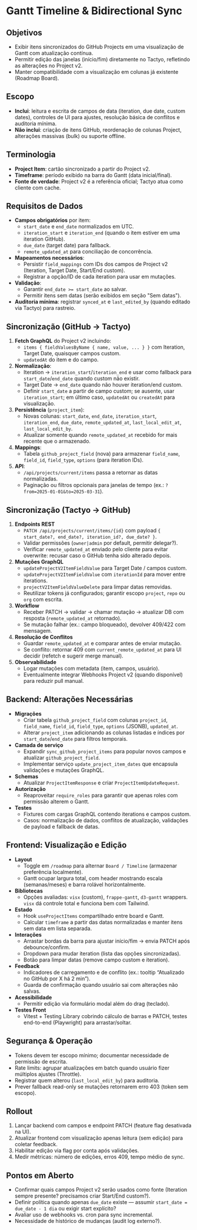 # Gantt Timeline & Bidirectional Sync

## Objetivos
- Exibir itens sincronizados do GitHub Projects em uma visualização de Gantt com atualização contínua.
- Permitir edição das janelas (início/fim) diretamente no Tactyo, refletindo as alterações no Project v2.
- Manter compatibilidade com a visualização em colunas já existente (Roadmap Board).

## Escopo
- **Inclui**: leitura e escrita de campos de data (iteration, due date, custom dates), controles de UI para ajustes, resolução básica de conflitos e auditoria mínima.
- **Não inclui**: criação de itens GitHub, reordenação de colunas Project, alterações massivas (bulk) ou suporte offline.

## Terminologia
- **Project Item**: cartão sincronizado a partir do Project v2.
- **Timeframe**: período exibido na barra do Gantt (data inicial/final).
- **Fonte de verdade**: Project v2 é a referência oficial; Tactyo atua como cliente com cache.

## Requisitos de Dados
- **Campos obrigatórios** por item:
  - `start_date` e `end_date` normalizados em UTC.
  - `iteration_start` e `iteration_end` (quando o item estiver em uma iteration GitHub).
  - `due_date` (target date) para fallback.
  - `remote_updated_at` para conciliação de concorrência.
- **Mapeamentos necessários**:
  - Persistir `field_mappings` com IDs dos campos de Project v2 (Iteration, Target Date, Start/End custom).
  - Registrar a opção/ID de cada iteration para usar em mutações.
- **Validação**:
  - Garantir `end_date >= start_date` ao salvar.
  - Permitir itens sem datas (serão exibidos em seção "Sem datas").
- **Auditoria mínima**: registrar `synced_at` e `last_edited_by` (quando editado via Tactyo) para rastreio.

## Sincronização (GitHub → Tactyo)
1. **Fetch GraphQL** do Project v2 incluindo:
   - `items { fieldValuesByName { name, value, ... } }` com Iteration, Target Date, quaisquer campos custom.
   - `updatedAt` do item e do campo.
2. **Normalização**:
   - Iteration → `iteration_start`/`iteration_end` e usar como fallback para `start_date`/`end_date` quando custom não existir.
   - Target Date → `end_date` quando não houver iteration/end custom.
   - Definir `start_date` a partir de campo custom; se ausente, usar `iteration_start`; em último caso, `updatedAt` ou `createdAt` para visualização.
3. **Persistência** (`project_item`):
   - Novas colunas: `start_date`, `end_date`, `iteration_start`, `iteration_end`, `due_date`, `remote_updated_at`, `last_local_edit_at`, `last_local_edit_by`.
   - Atualizar somente quando `remote_updated_at` recebido for mais recente que o armazenado.
4. **Mappings**:
   - Tabela `github_project_field` (nova) para armazenar `field_name`, `field_id`, `field_type`, `options` (para iteration IDs).
5. **API**:
   - `/api/projects/current/items` passa a retornar as datas normalizadas.
   - Paginação ou filtros opcionais para janelas de tempo (ex.: `?from=2025-01-01&to=2025-03-31`).

## Sincronização (Tactyo → GitHub)
1. **Endpoints REST**
   - `PATCH /api/projects/current/items/{id}` com payload `{ start_date?, end_date?, iteration_id?, due_date? }`.
   - Validar permissões (`owner|admin` por default, permitir delegar?).
   - Verificar `remote_updated_at` enviado pelo cliente para evitar overwrite: recusar caso o GitHub tenha sido alterado depois.
2. **Mutações GraphQL**
   - `updateProjectV2ItemFieldValue` para Target Date / campos custom.
   - `updateProjectV2ItemFieldValue` com `iterationId` para mover entre iterations.
   - `projectV2ItemFieldValueDelete` para limpar datas removidas.
   - Reutilizar tokens já configurados; garantir escopo `project`, `repo` ou `org` com escrita.
3. **Workflow**
   - Receber PATCH → validar → chamar mutação → atualizar DB com resposta (`remote_updated_at` retornado).
   - Se mutação falhar (ex.: campo bloqueado), devolver 409/422 com mensagem.
4. **Resolução de Conflitos**
   - Guardar `remote_updated_at` e comparar antes de enviar mutação.
   - Se conflito: retornar 409 com `current_remote_updated_at` para UI decidir (refetch e sugerir merge manual).
5. **Observabilidade**
   - Logar mutações com metadata (item, campos, usuário).
   - Eventualmente integrar Webhooks Project v2 (quando disponível) para reduzir pull manual.

## Backend: Alterações Necessárias
- **Migrações**
  - Criar tabela `github_project_field` com colunas `project_id`, `field_name`, `field_id`, `field_type`, `options` (JSONB), `updated_at`.
  - Alterar `project_item` adicionando as colunas listadas e índices por `start_date`/`end_date` para filtros temporais.
- **Camada de serviço**
  - Expandir `sync_github_project_items` para popular novos campos e atualizar `github_project_field`.
  - Implementar serviço `update_project_item_dates` que encapsula validações e mutações GraphQL.
- **Schemas**
  - Atualizar `ProjectItemResponse` e criar `ProjectItemUpdateRequest`.
- **Autorização**
  - Reaproveitar `require_roles` para garantir que apenas roles com permissão alterem o Gantt.
- **Testes**
  - Fixtures com cargas GraphQL contendo iterations e campos custom.
  - Casos: normalização de dados, conflitos de atualização, validações de payload e fallback de datas.

## Frontend: Visualização e Edição
- **Layout**
  - Toggle em `/roadmap` para alternar `Board / Timeline` (armazenar preferência localmente).
  - Gantt ocupar largura total, com header mostrando escala (semanas/meses) e barra rolável horizontalmente.
- **Bibliotecas**
  - Opções avaliadas: `visx` (custom), `frappe-gantt`, `d3-gantt` wrappers. `visx` dá controle total e funciona bem com Tailwind.
- **Estado**
  - Hook `useProjectItems` compartilhado entre board e Gantt.
  - Calcular `timeframe` a partir das datas normalizadas e manter itens sem data em lista separada.
- **Interações**
  - Arrastar bordas da barra para ajustar início/fim → envia PATCH após debounce/confirm.
  - Dropdown para mudar iteration (lista das opções sincronizadas).
  - Botão para limpar datas (remove campo custom e iteration).
- **Feedback**
  - Indicadores de carregamento e de conflito (ex.: tooltip “Atualizado no GitHub por X há 2 min”).
  - Guarda de confirmação quando usuário sai com alterações não salvas.
- **Acessibilidade**
  - Permitir edição via formulário modal além do drag (teclado).
- **Testes Front**
  - Vitest + Testing Library cobrindo cálculo de barras e PATCH, testes end-to-end (Playwright) para arrastar/soltar.

## Segurança & Operação
- Tokens devem ter escopo mínimo; documentar necessidade de permissão de escrita.
- Rate limits: agrupar atualizações em batch quando usuário fizer múltiplos ajustes (Throttle).
- Registrar quem alterou (`last_local_edit_by`) para auditoria.
- Prever fallback read-only se mutações retornarem erro 403 (token sem escopo).

## Rollout
1. Lançar backend com campos e endpoint PATCH (feature flag desativada na UI).
2. Atualizar frontend com visualização apenas leitura (sem edição) para coletar feedback.
3. Habilitar edição via flag por conta após validações.
4. Medir métricas: número de edições, erros 409, tempo médio de sync.

## Pontos em Aberto
- Confirmar quais campos Project v2 serão usados como fonte (Iteration sempre presente? precisamos criar Start/End custom?).
- Definir política quando apenas `due_date` existe — assumir `start_date = due_date - 1 dia` ou exigir start explícito?
- Avaliar uso de webhooks vs. cron para sync incremental.
- Necessidade de histórico de mudanças (audit log externo?).

